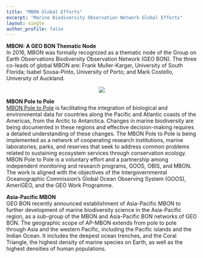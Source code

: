 ```yaml
---
title: "MBON Global Efforts"
excerpt: "Marine Biodiversity Observation Network Global Efforts"
layout: single
author_profile: false
---
```


**MBON: A GEO BON Thematic Node**  
In 2016, MBON was formally recognized as a thematic node of the Group on Earth Observations Biodiversity Observation Network (GEO BON). The three co-leads of global MBON are: Frank Muller-Karger, University of South Florida; Isabel Sousa-Pinto, University of Porto; and Mark Costello, University of Auckland.

<div align="center"><img src="../../images/obis_goos_mbon.jpg"></div>

**MBON Pole to Pole**  
[MBON Pole to Pole](https://marinebon.github.io/p2p/index.html) is facilitating the integration of biological and environmental data for countries along the Pacific and Atlantic coasts of the Americas, from the Arctic to Antarctica. Changes in marine biodiversity are being documented in these regions and effective decision-making requires a detailed understanding of these changes. The MBON Pole to Pole is being implemented as a network of cooperating research institutions, marine laboratories, parks, and reserves that seek to address common problems related to sustaining ecosystem services through conservation ecology. MBON Pole to Pole is a voluntary effort and a partnership among independent monitoring and research programs, GOOS, OBIS, and MBON. The work is aligned with the objectives of the Intergovernmental Oceanographic Commission’s Global Ocean Observing System (GOOS), AmeriGEO, and the GEO Work Programme.

**Asia-Pacific MBON**  
GEO BON recently announced establishment of Asia-Pacific MBON to further development of marine biodiversity science in the Asia-Pacific region, as a sub-group of the MBON and Asia-Pacific BON networks of GEO BON. The geographic scope of AP-MBON extends from pole to pole through Asia and the western Pacific, including the Pacific islands and the Indian Ocean. It includes the deepest ocean trenches, and the Coral Triangle, the highest density of marine species on Earth, as well as the highest densities of human populations.

